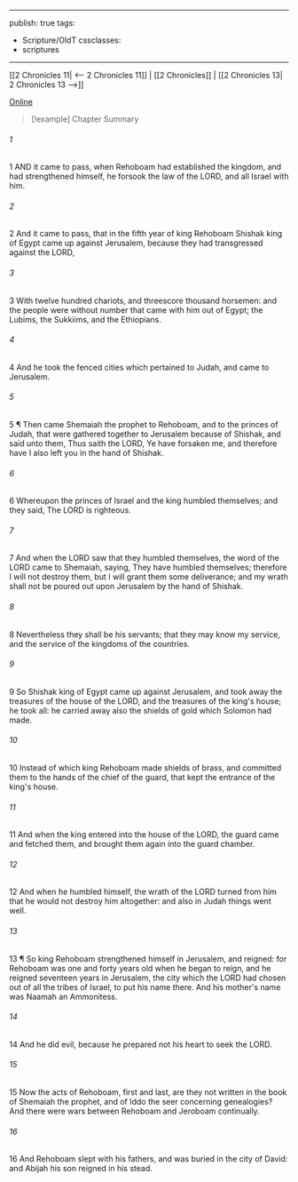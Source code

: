 

---
publish: true
tags:
  - Scripture/OldT
cssclasses:
  - scriptures
---
[[2 Chronicles 11| <-- 2 Chronicles 11]] | [[2 Chronicles]] | [[2 Chronicles 13| 2 Chronicles 13 -->]]

[Online](https://churchofjesuschrist.org/study/scriptures/ot/2-chr/12?lang=eng)

>[!example] Chapter Summary
>
###### 1
1 AND it came to pass, when Rehoboam had established the kingdom, and had strengthened himself, he forsook the law of the LORD, and all Israel with him.
###### 2
2 And it came to pass, that in the fifth year of king Rehoboam Shishak king of Egypt came up against Jerusalem, because they had transgressed against the LORD,
###### 3
3 With twelve hundred chariots, and threescore thousand horsemen: and the people were without number that came with him out of Egypt; the Lubims, the Sukkiims, and the Ethiopians.
###### 4
4 And he took the fenced cities which pertained to Judah, and came to Jerusalem.
###### 5
5 ¶ Then came Shemaiah the prophet to Rehoboam, and to the princes of Judah, that were gathered together to Jerusalem because of Shishak, and said unto them, Thus saith the LORD, Ye have forsaken me, and therefore have I also left you in the hand of Shishak.
###### 6
6 Whereupon the princes of Israel and the king humbled themselves; and they said, The LORD is righteous.
###### 7
7 And when the LORD saw that they humbled themselves, the word of the LORD came to Shemaiah, saying, They have humbled themselves; therefore I will not destroy them, but I will grant them some deliverance; and my wrath shall not be poured out upon Jerusalem by the hand of Shishak.
###### 8
8 Nevertheless they shall be his servants; that they may know my service, and the service of the kingdoms of the countries.
###### 9
9 So Shishak king of Egypt came up against Jerusalem, and took away the treasures of the house of the LORD, and the treasures of the king's house; he took all: he carried away also the shields of gold which Solomon had made.
###### 10
10 Instead of which king Rehoboam made shields of brass, and committed them to the hands of the chief of the guard, that kept the entrance of the king's house.
###### 11
11 And when the king entered into the house of the LORD, the guard came and fetched them, and brought them again into the guard chamber.
###### 12
12 And when he humbled himself, the wrath of the LORD turned from him that he would not destroy him altogether: and also in Judah things went well.
###### 13
13 ¶ So king Rehoboam strengthened himself in Jerusalem, and reigned: for Rehoboam was one and forty years old when he began to reign, and he reigned seventeen years in Jerusalem, the city which the LORD had chosen out of all the tribes of Israel, to put his name there.  And his mother's name was Naamah an Ammonitess.
###### 14
14 And he did evil, because he prepared not his heart to seek the LORD.
###### 15
15 Now the acts of Rehoboam, first and last, are they not written in the book of Shemaiah the prophet, and of Iddo the seer concerning genealogies?  And there were wars between Rehoboam and Jeroboam continually.
###### 16
16 And Rehoboam slept with his fathers, and was buried in the city of David: and Abijah his son reigned in his stead.



